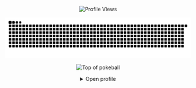 <p align = "center">
	<img src = "https://komarev.com/ghpvc/?username=10kartik&style=plastic&color=blueviolet" alt = "Profile Views"/>
</p>
<p align = "center">
	<img src = "https://github.com/7oSkaaa/7oSkaaa/blob/output/github-contribution-grid-snake.svg?" alt = "Snake Game"/>
</p>

<div align="center">


![Top of pokeball](https://user-images.githubusercontent.com/44261381/209363264-ac854d3c-2cc2-44c4-928e-8a08d1013f46.png)

<details>
<summary>Open profile</summary>

<br>
<div>
  <div align=center>
      <img height="200" alt="Avatar photo of KK10" src="https://github.com/10kartik/10kartik/assets/99239411/21742f3f-d9a7-4a53-8530-7d20d51e03a9" alt="Avatar photo of KK10">
  </div>
  <div align=center>
      <a href="https://git.io/typing-svg"><img src="https://readme-typing-svg.demolab.com/?font=VT323&size=35&duration=3500&pause=300&color=6A0572&center=true&vCenter=true&width=500&lines=Hey%2C+I+am+Kartik;Welcome+to+My+GitHub+Profile;Inquisitive+and+Curious+by+nature;Software+and+Computer+Engineer;Backend+and+iOS+Developer;CS2+and+Football+Lover;Hardworking+and+Ambitious;Gym+Freak;Music+and+Programming+Lover" alt="Typing SVG" /></a>
  </div>
</div>

<details>
<summary>About me</summary>

[//]: # (You must have a lf before the markdown element when inside a block for it to work: https://stackoverflow.com/questions/29368902/how-can-i-wrap-my-markdown-in-an-html-div)

<div align="left">

```js
/**
 *   ▄▄▄▄▄▄▄▄▄▄▄  ▄▄▄▄▄▄▄▄▄▄▄  ▄▄       ▄▄  ▄▄▄▄▄▄▄▄▄▄▄  ▄▄▄▄▄▄▄▄▄▄▄ 
 *  ▐░░░░░░░░░░░▌▐░░░░░░░░░░░▌▐░░▌     ▐░░▌▐░░░░░░░░░░░▌▐░░░░░░░░░░░▌
 *  ▐░█▀▀▀▀▀▀▀█░▌▐░█▀▀▀▀▀▀▀█░▌▐░▌░▌   ▐░▐░▌▐░█▀▀▀▀▀▀▀█░▌▐░█▀▀▀▀▀▀▀▀▀ 
 *  ▐░▌       ▐░▌▐░▌       ▐░▌▐░▌▐░▌ ▐░▌▐░▌▐░▌       ▐░▌▐░▌          
 *  ▐░█▄▄▄▄▄▄▄█░▌▐░█▄▄▄▄▄▄▄█░▌▐░▌ ▐░▐░▌ ▐░▌▐░█▄▄▄▄▄▄▄█░▌▐░█▄▄▄▄▄▄▄▄▄ 
 *  ▐░░░░░░░░░░░▌▐░░░░░░░░░░░▌▐░▌  ▐░▌  ▐░▌▐░░░░░░░░░░░▌▐░░░░░░░░░░░▌
 *  ▐░█▀▀▀▀▀▀▀█░▌▐░█▀▀▀▀█░█▀▀ ▐░▌   ▀   ▐░▌▐░█▀▀▀▀▀▀▀█░▌ ▀▀▀▀▀▀▀▀▀█░▌
 *  ▐░▌       ▐░▌▐░▌     ▐░▌  ▐░▌       ▐░▌▐░▌       ▐░▌          ▐░▌
 *  ▐░▌       ▐░▌▐░▌      ▐░▌ ▐░▌       ▐░▌▐░▌       ▐░▌ ▄▄▄▄▄▄▄▄▄█░▌
 *  ▐░▌       ▐░▌▐░▌       ▐░▌▐░▌       ▐░▌▐░▌       ▐░▌▐░░░░░░░░░░░▌
 *   ▀         ▀  ▀         ▀  ▀         ▀  ▀         ▀  ▀▀▀▀▀▀▀▀▀▀▀ 
 *
 * ◤▐█☠█▒ [BOOTING PERSONAL MODULE: ARMAS_V2] ▒█☠█▌◢
 *
 * 🧬 @meta.origin        :: "Timișoara_Sector_300282"
 * 🈳 @meta.language      :: ["Romanian", "English"]
 * ⚙️  @meta.role          :: "Cyberpunk Full-Stack Engineer"
 * 🧪 @meta.stack         :: ["JS", "PHP", "Node", "React", "SQL", "UEFN", "FiveM"]
 * 🧠 @meta.interests     :: ["Hacking logic", "AI automata", "System design"]
 * 🎧 @meta.habits        :: ["Late-night debugging", "Looping synthwave", "Scripting dreams"]
 * 🎓 @meta.education     :: "Self-forged + Formal BSc in Informatics"
 * 🤝 @meta.alliance      :: "Open to mission-critical collabs"
 * 🧬 @meta.quirks        :: ["Perfectionist", "No sleep ‘til deploy"]
 *
 * ⚠️  @trigger.onBug()       => [ENGAGE DEEP SCAN 🔍] → 💀 ELIMINATE THREAT
 * ✅  @return INITIATE        => { ARMAS_CORE: "🟢 ONLINE" }
 *
 * 🧾 [SYS.LOG :: MODULE ARMAS_V2 BOOT COMPLETE ✓]
 */
```

</div>

</details>

<details>
<summary>Tools</summary>
<div>
  <p style="display: inline-block;" align="center">
    <kbd>
      <kbd>Programming Languages</kbd>
      <br><br>
      <img width="30px" src="https://cdn.jsdelivr.net/gh/devicons/devicon/icons/cplusplus/cplusplus-original.svg" alt="cpp" title="C++" /> 
      <img width="30px" src="https://cdn.jsdelivr.net/gh/devicons/devicon/icons/javascript/javascript-original.svg" alt="js" title="Javascript"/> 
      <img width="30px" src="https://cdn.jsdelivr.net/gh/devicons/devicon/icons/python/python-original.svg" alt="py" title="Python"/> 
      <img width="30" src="https://user-images.githubusercontent.com/25181517/121405384-444d7300-c95d-11eb-959f-913020d3bf90.png" alt="C#" title="C#"/>
    </kbd>
    <kbd>
      <kbd>Back-end</kbd>
      <br><br>
      <img width="30px" src="https://cdn.jsdelivr.net/gh/devicons/devicon/icons/nodejs/nodejs-original.svg" alt="nodejs" title="Node.js"/>
      <img width="30px" src="https://cdn.jsdelivr.net/gh/devicons/devicon/icons/express/express-original-wordmark.svg" alt="express" title="Express Server"/>
      <img width="30px" src="https://github.com/devicons/devicon/blob/v2.15.1/icons/django/django-plain-wordmark.svg" alt="django" title="Django"/>
      <img width="30px" src="https://user-images.githubusercontent.com/25181517/192107858-fe19f043-c502-4009-8c47-476fc89718ad.png" alt="rest" title="REST API"/>
      <img width="30" src="https://user-images.githubusercontent.com/25181517/187070862-03888f18-2e63-4332-95fb-3ba4f2708e59.png" alt="websocket" title="Websocket"/>
      <img width="30" src="https://user-images.githubusercontent.com/25181517/192107856-aa92c8b1-b615-47c3-9141-ed0d29a90239.png" alt="GraphQL" title="GraphQL"/>
      <img width="30" src="https://user-images.githubusercontent.com/25181517/186711335-a3729606-5a78-4496-9a36-06efcc74f800.png" alt="Swagger" title="Swagger"/>
      <img width="30" src="https://user-images.githubusercontent.com/25181517/201476472-d2f5f644-cfc9-43e5-96d3-c8f40f18b5cb.png" alt="Chai" title="Chai"/>
      <img width="30" src="https://user-images.githubusercontent.com/25181517/201476630-f47cfff6-fdee-4ee1-9092-1793b71b1ca3.png" alt="Mocha" title="Mocha"/>
    </kbd>
    <kbd>
      <kbd>Mobile</kbd>
      <br><br>
      <img width="30px" src="https://github.com/devicons/devicon/blob/v2.15.1/icons/swift/swift-original.svg" alt="swift" title="SwiftUI"/>
    </kbd>
    <kbd>
      <kbd>Front-end</kbd>
      <br><br>
      <img width="30px" src="https://cdn.jsdelivr.net/gh/devicons/devicon/icons/html5/html5-original.svg" alt="html" title="HTML"/> 
      <img width="30px" src="https://cdn.jsdelivr.net/gh/devicons/devicon/icons/css3/css3-plain-wordmark.svg" alt="css" title="CSS"/>  
      <img width="30px" src="https://cdn.jsdelivr.net/gh/devicons/devicon/icons/react/react-original.svg" alt="react" title="Reactjs"/>
    </kbd>
    <kbd>
      <kbd>Database</kbd>
      <br><br>
      <img width="30px" src="https://cdn.jsdelivr.net/gh/devicons/devicon/icons/mysql/mysql-plain.svg" alt="mysql" title="MySQL"/>
      <img width="30px" src="https://cdn.jsdelivr.net/gh/devicons/devicon/icons/postgresql/postgresql-original.svg" alt="postgres" title="Postgres SQL"/>
      <img width="30px" src="https://cdn.jsdelivr.net/gh/devicons/devicon/icons/mongodb/mongodb-plain.svg" alt="mongodb" title="Mongo DB"/>
      <img width="30px" src="https://www.vectorlogo.zone/logos/memcached/memcached-icon.svg" alt="memcached" title="Memcached"/>
      <img width="30px" src="https://cdn.jsdelivr.net/gh/devicons/devicon/icons/redis/redis-original.svg" alt="redis" title="Redis"/>
      <img width="30px" src="https://www.vectorlogo.zone/logos/rabbitmq/rabbitmq-icon.svg" alt="rabbitmq" title="RabbitMQ"/>
    </kbd>
    <br><br>
    <kbd>
      <kbd>Automation, Data Science & AI</kbd>
      <br><br>
      <img width="30" src="https://github.com/marwin1991/profile-technology-icons/assets/136815194/ab742751-b55b-43d7-8f49-9a67e293f67c" alt="Puppeteer" title="Puppeteer"/>
      <img width="30" src="https://seeklogo.com/images/P/playwright-logo-22FA8B9E63-seeklogo.com.png" alt="Playwright" title="Playwright"/>
      <img width="30" src="https://logodix.com/logo/2116220.jpg" alt="appium" title="Appium"/>
      <img width="30px" src="https://cdn.jsdelivr.net/gh/devicons/devicon/icons/numpy/numpy-original.svg" alt="numpy" title="Numpy"/>
      <img width="30px" src="https://cdn.jsdelivr.net/gh/devicons/devicon/icons/pandas/pandas-original.svg" alt="pandas" title="Pandas"/>
      <img width="30px" src="https://freelogopng.com/images/all_img/1681038242chatgpt-logo-png.png" alt="chatgpt" title="Chat GPT"/>
      <img width="30px" src="https://seeklogo.com/images/S/stability-ai-logo-39727290FE-seeklogo.com.png" alt="stablediffusion" title="Stable Diffusion"/>
    </kbd>
    <kbd>
      <kbd>Operating System, Networking & Deployment</kbd>
      <br><br>
      <img width="30" src="https://user-images.githubusercontent.com/25181517/117269608-b7dcfb80-ae58-11eb-8e66-6cc8753553f0.png" alt="Android" title="Android"/>
      <img width="30" src="https://user-images.githubusercontent.com/25181517/121406611-a8246b80-c95e-11eb-9b11-b771486377f6.png" alt="iOS" title="iOS"/>
      <img width="30" src="https://user-images.githubusercontent.com/25181517/186884150-05e9ff6d-340e-4802-9533-2c3f02363ee3.png" alt="Windows" title="Windows"/>
      <img width="30" src="https://user-images.githubusercontent.com/25181517/186884152-ae609cca-8cf1-4175-8d60-1ce1fa078ca2.png" alt="macOS" title="macOS"/>
      <img width="30" src="https://github.com/marwin1991/profile-technology-icons/assets/76662862/2481dc48-be6b-4ebb-9e8c-3b957efe69fa" alt="Linux" title="Linux"/>
      <img width="30" src="https://user-images.githubusercontent.com/25181517/183896132-54262f2e-6d98-41e3-8888-e40ab5a17326.png" alt="AWS" title="AWS"/>
      <img width="30" src="https://user-images.githubusercontent.com/25181517/183345125-9a7cd2e6-6ad6-436f-8490-44c903bef84c.png" alt="Nginx" title="Nginx"/>
      <img width="30px" src="https://cdn.jsdelivr.net/gh/devicons/devicon/icons/git/git-plain.svg" alt="git" title="git" />
      <img width="30px" src="https://cdn.jsdelivr.net/gh/devicons/devicon/icons/docker/docker-plain.svg" alt="docker" title="Docker"/>
      <img width="30px" src="https://icon.icepanel.io/Technology/svg/GitHub-Actions.svg" alt="githubactions" title="Github Actions"/>
    </kbd>
    <kbd>
      <kbd>Terminal Scripts</kbd>
      <br><br>
      <img width="30px" src="https://cdn.jsdelivr.net/gh/devicons/devicon/icons/bash/bash-original.svg" alt="bash" title="bash"/>
      <img width="30px" src="https://cdn.jsdelivr.net/gh/devicons/devicon/icons/vim/vim-original.svg" alt="vim" title="Vim"/>
    </kbd>
    <kbd>
      <kbd>Tools</kbd>
      <br><br>
      <img width="30" src="https://user-images.githubusercontent.com/25181517/186711578-bf30cb30-40b7-4b45-95a5-bdf837c372e7.png" alt="Xcode" title="Xcode"/>
      <img width="30px" src="https://cdn.jsdelivr.net/gh/devicons/devicon/icons/vscode/vscode-original.svg"  alt="VSCode" title="VS Code"/>
      <img width="30px" src="https://upload.wikimedia.org/wikipedia/en/d/d2/Sublime_Text_3_logo.png"  alt="sublime" title="Sublime"/>
      <img width="30" src="https://user-images.githubusercontent.com/25181517/192109061-e138ca71-337c-4019-8d42-4792fdaa7128.png" alt="Postman" title="Postman"/>
      <img width="30px" src="https://cdn.jsdelivr.net/gh/devicons/devicon/icons/jupyter/jupyter-original.svg"  alt="jupyter" title="Jupyter"/>
      <img width="30" src="https://seeklogo.com/images/I/insomnia-logo-A29B3D6BAA-seeklogo.com.png" alt="insomnia" title="Insomnia REST"/>
      <img width="30" src="https://seeklogo.com/images/F/figma-logo-E4E21D3AEA-seeklogo.com.png" alt="figma" title="Figma"/>
      <img width="30" src="https://avatars.githubusercontent.com/u/7390431?s=200&v=4" alt="esbuild" title="esbuild"/>
      <img width="30" src="https://raw.githubusercontent.com/vitejs/awesome-vite/main/logo.svg" alt="vite" title="Vite"/>
      <img width="30" src="https://avatars.githubusercontent.com/u/10566080?s=200&v=4" alt="pnpm" title="pnpm"/>
      <img width="30" src="https://cdn.jsdelivr.net/gh/devicons/devicon/icons/webpack/webpack-original.svg" alt="webpack" title="Webpack"/>
    </kbd>
    <kbd>
      <kbd>Game Development</kbd>
      <br><br>
      <img width="30px" src="https://cdn.jsdelivr.net/gh/devicons/devicon/icons/unity/unity-original.svg" alt="unity" title="Unity Engine"/>
    </kbd>
  </p>
</div>
</details>


<details>
  <summary>📊 GitHub Stats</summary>
  <br>
  <p align="center">
    <img align="center" src="https://github-readme-stats.vercel.app/api?username=mrarmas02&show_icons=true&theme=tokyonight&include_all_commits=true&count_private=true" alt="GitHub Stats" />
    <br><br>
    <img align="center" src="https://github-readme-stats.vercel.app/api/top-langs/?username=mrarmas02&layout=compact&theme=tokyonight" alt="Top Languages" />
    <br><br>
    <img align="center" src="https://github-readme-streak-stats.herokuapp.com/?user=mrarmas02&theme=tokyonight" alt="GitHub Streak" />
  </p>
</details>


<details>
  <summary>🚀✨ Open Source Contributions</summary>
  <br>
  <ul>
    <li>📚 <strong>MDN Web Docs - JavaScript</strong>  
      <br>🔗 <a href="https://developer.mozilla.org/en-US/docs/Web/JavaScript" target="_blank" rel="noopener noreferrer">Official MDN JavaScript Docs</a>  
      <br>🛠️ Enhanced and maintained critical JavaScript documentation used by millions worldwide.</li>
    <br>
    <li>🐍 <strong>Pinterest - Pymemcache</strong>  
      <br>🔗 <a href="https://github.com/pinterest/pymemcache" target="_blank" rel="noopener noreferrer">Python Memcached Client</a>  
      <br>🚀 Contributed to a fast, scalable caching client powering Pinterest’s backend.</li>
    <br>
    <li>⚙️ <strong>The Algorithms - JavaScript & C++</strong>  
      <br>🔗 <a href="https://github.com/TheAlgorithms" target="_blank" rel="noopener noreferrer">Community-driven Algorithms Repo</a>  
      <br>📈 Developed optimized algorithm implementations, boosting educational resources for devs.</li>
    <br>
    <li>🌐 <strong>True Sparrow Projects</strong>  
      <br>🔗 <a href="https://nftornot.com" target="_blank" rel="noopener noreferrer">NftorNot.com</a> | <a href="https://whisperchain.xyz" target="_blank" rel="noopener noreferrer">WhisperChain.xyz</a> | <a href="https://salesparrow.ai" target="_blank" rel="noopener noreferrer">AI SalesSparrow</a>  
      <br>🎯 Led full-cycle dev, bringing cutting-edge web3 & AI projects from concept to live.</li>
  </ul>
</details>

<details>
  <summary>✨ Quote</summary>
  <br>
  <blockquote>
    “Your work is going to fill a large part of your life, and the only way to be truly satisfied is to do what you believe is great work.”  
    <br>— <strong>Steve Jobs</strong> 💼🔥
  </blockquote>
</details>

<details>
  <summary>💥 Free DOSE Hit</summary>
  <br>
  <small><i>DOSE = Dopamine, Oxytocin, Serotonin & Endorphin. Refresh the page if the dose didn’t hit right! 🔄</i></small>
  <br><br>
  <div align="center">
    <img src="https://readme-jokes.vercel.app/api?theme=monokai" alt="Daily Dose of Jokes" width="400" />
  </div>
</details>

<details>
<summary>🤝 What can I do for you?</summary>
<br>
<table style="border: none; width: 100%;">
  <tr>
    <td width="50%" valign="top" style="padding-right: 20px;">

### Let's Work on Your Project Together! 🚀

If you have any questions about **web development**, writing mistake-free **documentation**, or **AI**, feel free to  
<a href="mailto:kkapgate5@gmail.com">contact me by email 📧</a>. I won’t bite, I promise. 😄

    </td>
    <td width="50%" valign="top" style="padding-left: 20px;">

### It’s not perfect, isn’t it? 🤔

**<img alt="Feedback" src="https://img.shields.io/badge/Ask%20me-anything-1abc9c.svg" />**

<blockquote>“I think it’s very important to have a feedback loop, where you’re constantly thinking about what you’ve done and how you could be doing it better.”  
<br><strong>– Elon Musk</strong></blockquote>

    </td>
  </tr>
</table>
</details>

![Bottom of pokeball](https://user-images.githubusercontent.com/44261381/209363271-905d2a5e-8a18-44c0-a450-45dddd4d5036.png)

<div align="center" style="display: flex; gap: 15px; justify-content: center; align-items: center;">
  <a href="https://www.linkedin.com/in/alexandruarmas/" target="_blank" title="LinkedIn">
    <img height="40" src="https://cdn.jsdelivr.net/gh/devicons/devicon/icons/linkedin/linkedin-original.svg" alt="LinkedIn" />
  </a>
  <a href="https://github.com/mrarmas02" target="_blank" title="GitHub">
    <img height="40" src="https://cdn.jsdelivr.net/gh/devicons/devicon/icons/github/github-original.svg" alt="GitHub" />
  </a>
  <a href="http://www.x.com/mrarmas02" target="_blank" title="X (Twitter)">
    <img height="40" src="https://cdn-icons-png.flaticon.com/512/733/733579.png" alt="X" />
  </a>
  <a href="https://tiktok.com/@mrarmas02" target="_blank" title="TikTok">
    <img height="40" src="https://cdn-icons-png.flaticon.com/512/3046/3046122.png" alt="TikTok" />
  </a>
  <a href="https://wa.me/+40726018217" target="_blank" title="WhatsApp">
    <img height="40" src="https://cdn.jsdelivr.net/gh/devicons/devicon/icons/whatsapp/whatsapp-original.svg" alt="WhatsApp" />
  </a>
</div>


------
Credit: [Alexandru Armas](https://github.com/mrarmas02)

Last Edited on: 15/05/2025
